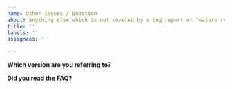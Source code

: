 ```yaml
---
name: Other issues / Question
about: Anything else which is not covered by a bug report or feature request
title: ''
labels: ''
assignees: ''

---
```


**Which version are you referring to?**
<!--
3.2 or 3.3dev 
-->

**Did you read the [FAQ](https://github.com/testssl/testssl.sh/blob/3.3dev/FAQ.md)?**
<!--
Please file only issues / ask questions which aren't answered there. It saves us time which we'd rather use for development.
-->
